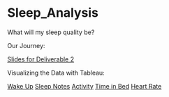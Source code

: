 # Sleep_Analysis
What will my sleep quality be?

Our Journey:

[Slides for Deliverable 2](https://docs.google.com/presentation/d/1j7FuZVb4ZCLHZEEQKor6bo9HhYAhEbjMTLDpLTC-69g/edit?usp=sharing)

Visualizing the Data with Tableau:

[Wake Up](https://public.tableau.com/app/profile/megan.speaks/viz/WakeUp/WakeUp)
[Sleep Notes](https://public.tableau.com/app/profile/megan.speaks/viz/SleepNotes/SleepNotes)
[Activity](https://public.tableau.com/app/profile/megan.speaks/viz/Activity_16405816723450/Activity)
[Time in Bed](https://public.tableau.com/app/profile/megan.speaks/viz/TimeinBed/TimeinBed)
[Heart Rate](https://public.tableau.com/app/profile/megan.speaks/viz/HeartRate_16405815842860/HeartRate)
